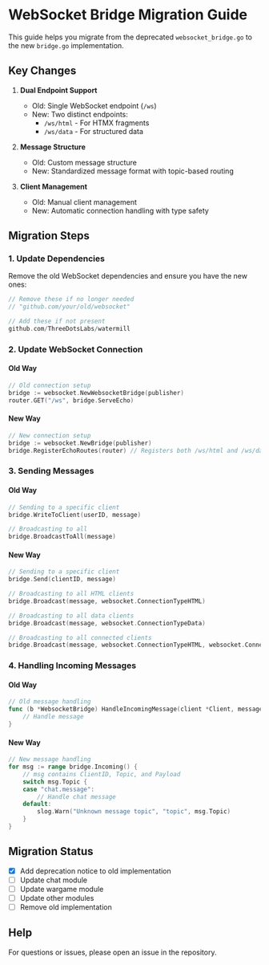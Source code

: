 # WebSocket Bridge Migration Guide

This guide helps you migrate from the deprecated `websocket_bridge.go` to the new `bridge.go` implementation.

## Key Changes

1. **Dual Endpoint Support**
   - Old: Single WebSocket endpoint (`/ws`)
   - New: Two distinct endpoints:
     - `/ws/html` - For HTMX fragments
     - `/ws/data` - For structured data

2. **Message Structure**
   - Old: Custom message structure
   - New: Standardized message format with topic-based routing

3. **Client Management**
   - Old: Manual client management
   - New: Automatic connection handling with type safety

## Migration Steps

### 1. Update Dependencies

Remove the old WebSocket dependencies and ensure you have the new ones:

```go
// Remove these if no longer needed
// "github.com/your/old/websocket"

// Add these if not present
github.com/ThreeDotsLabs/watermill
```

### 2. Update WebSocket Connection

#### Old Way
```go
// Old connection setup
bridge := websocket.NewWebsocketBridge(publisher)
router.GET("/ws", bridge.ServeEcho)
```

#### New Way
```go
// New connection setup
bridge := websocket.NewBridge(publisher)
bridge.RegisterEchoRoutes(router) // Registers both /ws/html and /ws/data
```

### 3. Sending Messages

#### Old Way
```go
// Sending to a specific client
bridge.WriteToClient(userID, message)

// Broadcasting to all
bridge.BroadcastToAll(message)
```

#### New Way
```go
// Sending to a specific client
bridge.Send(clientID, message)

// Broadcasting to all HTML clients
bridge.Broadcast(message, websocket.ConnectionTypeHTML)

// Broadcasting to all data clients
bridge.Broadcast(message, websocket.ConnectionTypeData)

// Broadcasting to all connected clients
bridge.Broadcast(message, websocket.ConnectionTypeHTML, websocket.ConnectionTypeData)
```

### 4. Handling Incoming Messages

#### Old Way
```go
// Old message handling
func (b *WebsocketBridge) HandleIncomingMessage(client *Client, message []byte) {
    // Handle message
}
```

#### New Way
```go
// New message handling
for msg := range bridge.Incoming() {
    // msg contains ClientID, Topic, and Payload
    switch msg.Topic {
    case "chat.message":
        // Handle chat message
    default:
        slog.Warn("Unknown message topic", "topic", msg.Topic)
    }
}
```

## Migration Status

- [x] Add deprecation notice to old implementation
- [ ] Update chat module
- [ ] Update wargame module
- [ ] Update other modules
- [ ] Remove old implementation

## Help

For questions or issues, please open an issue in the repository.
